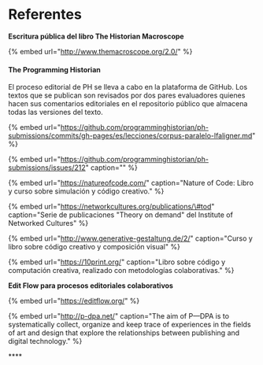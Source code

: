 # Referentes

**Escritura pública del libro The Historian Macroscope** 

{% embed url="http://www.themacroscope.org/2.0/" %}

#### The Programming Historian

El proceso editorial de PH se lleva a cabo en la plataforma de GitHub. Los textos que se publican son revisados por dos pares evaluadores quienes hacen sus comentarios editoriales en el repositorio público que almacena todas las versiones del texto.

{% embed url="https://github.com/programminghistorian/ph-submissions/commits/gh-pages/es/lecciones/corpus-paralelo-lfaligner.md" %}

{% embed url="https://github.com/programminghistorian/ph-submissions/issues/212" caption="" %}

{% embed url="https://natureofcode.com/" caption="Nature of Code: Libro y curso sobre simulación y código creativo." %}

{% embed url="https://networkcultures.org/publications/\#tod" caption="Serie de publicaciones \"Theory on demand\" del Institute of Networked Cultures" %}

{% embed url="http://www.generative-gestaltung.de/2/" caption="Curso y libro sobre código creativo y composición visual" %}

{% embed url="https://10print.org/" caption="Libro sobre código y computación creativa, realizado con metodologías colaborativas." %}

**Edit Flow para procesos editoriales colaborativos**

{% embed url="https://editflow.org/" %}

{% embed url="http://p-dpa.net/" caption="The aim of P—DPA is to systematically collect, organize and keep trace of experiences in the fields of art and design that explore the relationships between publishing and digital technology." %}



\*\*\*\*

